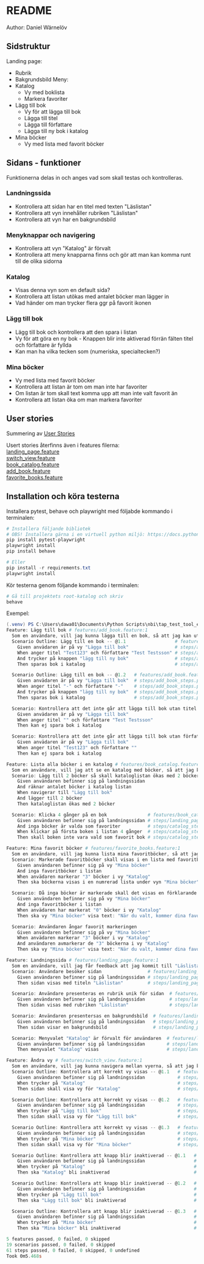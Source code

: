 # README
Author: Daniel Wärnelöv

## Sidstruktur
Landing page:
- Rubrik
- Bakgrundsbild
Meny:
- Katalog
	- Vy med boklista
	- Markera favoriter
- Lägg till bok
	- Vy för att lägga till bok
	- Lägga till titel
	- Lägga till författare
	- Lägga till ny bok i katalog
- Mina böcker
	- Vy med lista med favorit böcker
  
## Sidans - funktioner
Funktionerna delas in och anges vad som skall testas och kontrolleras.

### Landningssida
- Kontrollera att sidan har en titel med texten "Läslistan"
- Kontrollera att vyn innehåller rubriken "Läslistan"
- Kontrollera att vyn har en bakgrundsbild
### Menyknappar och navigering
- Kontrollera att vyn "Katalog" är förvalt
- Kontrollera att meny knapparna finns och gör att man kan komma runt till de olika sidorna
### Katalog
- Visas denna vyn som en default sida?
- Kontrollera att listan utökas med antalet böcker man lägger in
- Vad händer om man trycker flera ggr på favorit ikonen
### Lägg till bok
- Lägg till bok och kontrollera att den spara i listan
- Vy för att göra en ny bok  - Knappen blir inte aktiverad förrän fälten titel och författare är fyllda
- Kan man ha vilka tecken som (numeriska, specialtecken?)
### Mina böcker
- Vy med lista med favorit böcker
- Kontrollera att listan är tom om man inte har favoriter
- Om listan är tom skall text komma upp att man inte valt favorit än
- Kontrollera att listan öka om man markera favoriter

## User stories
Summering av [User Stories](STORIES.md)

Usert stories återfinns även i features filerna:  
[landing_page.feature](features/landing_page.feature)  
[switch_view.feature](features/switch_view.feature)  
[book_catalog.feature](features/book_catalog.feature)  
[add_book.feature](features/add_book.feature)  
[favorite_books.feature](features/favorite_books.feature)  


## Installation och köra testerna

Installera pytest, behave och playwright med följabde kommando i terminalen:  
``` powershell
# Installera följande bibliotek
# OBS! Installera gärna i en virtuell python miljö: https://docs.python.org/3/library/venv.html
pip install pytest-playwright
playwright install
pip install behave

# Eller
pip install -r requirements.txt
playwright install
```

Kör testerna genom följande kommando i terminalen:
``` powershell
# Gå till projektets root-katalog och skriv
behave
```

Exempel:
``` powershell
(.venv) PS C:\Users\dawa01\Documents\Python Scripts\nbi\tap_test_tool_exam> behave
Feature: Lägg till bok # features/add_book.feature:1
  Som en användare, vill jag kunna lägga till en bok, så att jag kan utöka katalogen med fler böcker.
  Scenario Outline: Lägg till en bok -- @1.1                  # features/add_book.feature:13
    Given anvädaren är på vy "Lägga till bok"                 # steps/add_book_steps.py:8
    When anger titel "Test123" och författare "Test Testsson" # steps/add_book_steps.py:14
    And trycker på knappen "lägg till ny bok"                 # steps/add_book_steps.py:47
    Then sparas bok i katalog                                 # steps/add_book_steps.py:53

  Scenario Outline: Lägg till en bok -- @1.2   # features/add_book.feature:14
    Given anvädaren är på vy "Lägga till bok"  # steps/add_book_steps.py:8
    When anger titel "-" och författare "-"    # steps/add_book_steps.py:14
    And trycker på knappen "lägg till ny bok"  # steps/add_book_steps.py:47
    Then sparas bok i katalog                  # steps/add_book_steps.py:53

  Scenario: Kontrollera att det inte går att lägga till bok utan titel  # features/add_book.feature:17
    Given anvädaren är på vy "Lägga till bok"                           # steps/add_book_steps.py:8
    When anger titel "" och författare "Test Testsson"                  # steps/add_book_steps.py:25
    Then kan ej spara bok i katalog                                     # steps/add_book_steps.py:60

  Scenario: Kontrollera att det inte går att lägga till bok utan författare  # features/add_book.feature:23
    Given anvädaren är på vy "Lägga till bok"                                # steps/add_book_steps.py:8
    When anger titel "Test123" och författare ""                             # steps/add_book_steps.py:36
    Then kan ej spara bok i katalog                                          # steps/add_book_steps.py:60

Feature: Lista alla böcker i en katalog # features/book_catalog.feature:1
  Som en användare, vill jag att se en katalog med böcker, så att jag kan vilka böcker som jag kan välja sätta som favoriter.
  Scenario: Lägg till 2 böcker så skall kataloglistan ökas med 2 böcker  # features/book_catalog.feature:5
    Given användaren befinner sig på landningssidan                      # steps/landing_page_steps.py:6
    And räknar antalet böcker i katalog listan                           # steps/catalog_steps.py:6
    When navigerar till "Lägg till bok"                                  # steps/catalog_steps.py:20
    And lägger till 2 böcker                                             # steps/catalog_steps.py:26
    Then kataloglistan ökas med 2 böcker                                 # steps/catalog_steps.py:52

  Scenario: Klicka 4 gånger på en bok               # features/book_catalog.feature:12
    Given användaren befinner sig på landningssidan # steps/landing_page_steps.py:6
    And inga böcker är valda som favoriter          # steps/catalog_steps.py:12
    When klickar på första boken i listan 4 gånger  # steps/catalog_steps.py:41
    Then skall boken inte vara vald som favorit bok # steps/catalog_steps.py:62

Feature: Mina favorit böcker # features/favorite_books.feature:1
  Som en användare, vill jag kunna lista mina favoritböcker, så att jag har mina favoritböcker samlade på ett ställe.
  Scenario: Markerade favoritböcker skall visas i en lista med favoritböcker  # features/favorite_books.feature:5
    Given användaren befinner sig på vy "Mina böcker"                         # steps/favorite_books_steps.py:10
    And inga favoritböcker i listan                                           # steps/favorite_books_steps.py:16
    When anvädaren markerar "3" böcker i vy "Katalog"                         # steps/favorite_books_steps.py:22
    Then ska böckerna visas i en numrerad lista under vyn "Mina böcker"       # steps/favorite_books_steps.py:79

  Scenario: Då inga böcker är markerade skall det visas en förklarande text                      # features/favorite_books.feature:11
    Given användaren befinner sig på vy "Mina böcker"                                            # steps/favorite_books_steps.py:10
    And inga favoritböcker i listan                                                              # steps/favorite_books_steps.py:16
    When anvädaren har markerat "0" böcker i vy "Katalog"                                        # steps/favorite_books_steps.py:69
    Then ska vy "Mina böcker" visa text: "När du valt, kommer dina favoritböcker att visas här." # steps/favorite_books_steps.py:97

  Scenario: Användaren ångar favorit markeringen                                                 # features/favorite_books.feature:17
    Given användaren befinner sig på vy "Mina böcker"                                            # steps/favorite_books_steps.py:10
    When anvädaren markerar "3" böcker i vy "Katalog"                                            # steps/favorite_books_steps.py:22
    And användaren avmarkerar de "3" böckerna i vy "Katalog"                                     # steps/favorite_books_steps.py:50
    Then ska vy "Mina böcker" visa text: "När du valt, kommer dina favoritböcker att visas här." # steps/favorite_books_steps.py:97

Feature: Landningssida # features/landing_page.feature:1
  Som en användare, vill jag får feedback att jag kommit till "Läslistan", så att vet att jag kommit till rätt sida.
  Scenario: Användare besöker sidan                 # features/landing_page.feature:5
    Given användaren befinner sig på landningssidan # steps/landing_page_steps.py:6
    Then sidan visas med titeln "Läslistan"         # steps/landing_page_steps.py:12

  Scenario: Användare presenteras en rubrik unik för sidan  # features/landing_page.feature:9
    Given användaren befinner sig på landningssidan         # steps/landing_page_steps.py:6
    Then sidan visas med rubriken "Läslistan"               # steps/landing_page_steps.py:18

  Scenario: Användaren presentersas en bakgrundsbild  # features/landing_page.feature:13
    Given användaren befinner sig på landningssidan   # steps/landing_page_steps.py:6
    Then sidan visar en bakgrundsbild                 # steps/landing_page_steps.py:24

  Scenario: Menyvalet "Katalog" är förvalt för användaren  # features/landing_page.feature:17
    Given användaren befinner sig på landningssidan        # steps/landing_page_steps.py:6
    Then menyvalet "Katalog" visas                         # steps/landing_page_steps.py:30

Feature: Ändra vy # features/switch_view.feature:1
  Som en användare, vill jag kunna navigera mellan vyerna, så att jag kan komma åt alla funktioner som sidan har att erbjuda.
  Scenario Outline: Kontrollera att korrekt vy visas -- @1.1   # features/switch_view.feature:13
    Given användaren befinner sig på landningssidan            # steps/landing_page_steps.py:6
    When trycker på "Katalog"                                  # steps/switch_view_steps.py:10
    Then sidan skall visa vy för "Katalog"                     # steps/switch_view_steps.py:27

  Scenario Outline: Kontrollera att korrekt vy visas -- @1.2   # features/switch_view.feature:14
    Given användaren befinner sig på landningssidan            # steps/landing_page_steps.py:6
    When trycker på "Lägg till bok"                            # steps/switch_view_steps.py:10
    Then sidan skall visa vy för "Lägg till bok"               # steps/switch_view_steps.py:27

  Scenario Outline: Kontrollera att korrekt vy visas -- @1.3   # features/switch_view.feature:15
    Given användaren befinner sig på landningssidan            # steps/landing_page_steps.py:6
    When trycker på "Mina böcker"                              # steps/switch_view_steps.py:10
    Then sidan skall visa vy för "Mina böcker"                 # steps/switch_view_steps.py:27

  Scenario Outline: Kontrollera att knapp blir inaktiverad -- @1.1   # features/switch_view.feature:25
    Given användaren befinner sig på landningssidan                  # steps/landing_page_steps.py:6
    When trycker på "Katalog"                                        # steps/switch_view_steps.py:10
    Then ska "Katalog" bli inaktiverad                               # steps/switch_view_steps.py:44

  Scenario Outline: Kontrollera att knapp blir inaktiverad -- @1.2   # features/switch_view.feature:26
    Given användaren befinner sig på landningssidan                  # steps/landing_page_steps.py:6
    When trycker på "Lägg till bok"                                  # steps/switch_view_steps.py:10
    Then ska "Lägg till bok" bli inaktiverad                         # steps/switch_view_steps.py:44

  Scenario Outline: Kontrollera att knapp blir inaktiverad -- @1.3   # features/switch_view.feature:27
    Given användaren befinner sig på landningssidan                  # steps/landing_page_steps.py:6
    When trycker på "Mina böcker"                                    # steps/switch_view_steps.py:10
    Then ska "Mina böcker" bli inaktiverad                           # steps/switch_view_steps.py:44

5 features passed, 0 failed, 0 skipped
19 scenarios passed, 0 failed, 0 skipped
61 steps passed, 0 failed, 0 skipped, 0 undefined
Took 0m5.468s
```
